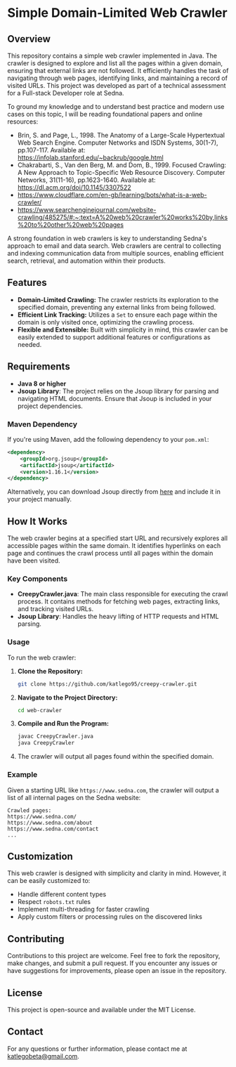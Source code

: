 
# Simple Domain-Limited Web Crawler

## Overview

This repository contains a simple web crawler implemented in Java. The crawler is designed to explore and list all the pages within a given domain, ensuring that external links are not followed. It efficiently handles the task of navigating through web pages, identifying links, and maintaining a record of visited URLs. This project was developed as part of a technical assessment for a Full-stack Developer role at Sedna.

To ground my knowledge and to understand best practice and modern use cases on this topic, I will be reading foundational papers and online resources:

- Brin, S. and Page, L., 1998. The Anatomy of a Large-Scale Hypertextual Web Search Engine. Computer Networks and ISDN Systems, 30(1-7), pp.107-117. Available at: https://infolab.stanford.edu/~backrub/google.html
- Chakrabarti, S., Van den Berg, M. and Dom, B., 1999. Focused Crawling: A New Approach to Topic-Specific Web Resource Discovery. Computer Networks, 31(11-16), pp.1623-1640. Available at: https://dl.acm.org/doi/10.1145/3307522
- https://www.cloudflare.com/en-gb/learning/bots/what-is-a-web-crawler/
- https://www.searchenginejournal.com/website-crawling/485275/#:~:text=A%20web%20crawler%20works%20by,links%20to%20other%20web%20pages

A strong foundation in web crawlers is key to understanding Sedna's approach to email and data search. Web crawlers are central to collecting and indexing communication data from multiple sources, enabling efficient search, retrieval, and automation within their products. 

## Features

- **Domain-Limited Crawling:** The crawler restricts its exploration to the specified domain, preventing any external links from being followed.
- **Efficient Link Tracking:** Utilizes a `Set` to ensure each page within the domain is only visited once, optimizing the crawling process.
- **Flexible and Extensible:** Built with simplicity in mind, this crawler can be easily extended to support additional features or configurations as needed.

## Requirements

- **Java 8 or higher**
- **Jsoup Library**: The project relies on the Jsoup library for parsing and navigating HTML documents. Ensure that Jsoup is included in your project dependencies.

### Maven Dependency

If you're using Maven, add the following dependency to your `pom.xml`:

```xml
<dependency>
    <groupId>org.jsoup</groupId>
    <artifactId>jsoup</artifactId>
    <version>1.16.1</version>
</dependency>
```

Alternatively, you can download Jsoup directly from [here](https://jsoup.org/download) and include it in your project manually.

## How It Works

The web crawler begins at a specified start URL and recursively explores all accessible pages within the same domain. It identifies hyperlinks on each page and continues the crawl process until all pages within the domain have been visited.

### Key Components

- **CreepyCrawler.java**: The main class responsible for executing the crawl process. It contains methods for fetching web pages, extracting links, and tracking visited URLs.
- **Jsoup Library**: Handles the heavy lifting of HTTP requests and HTML parsing.

### Usage

To run the web crawler:

1. **Clone the Repository:**
   ```bash
   git clone https://github.com/katlego95/creepy-crawler.git
   ```
2. **Navigate to the Project Directory:**
   ```bash
   cd web-crawler
   ```
3. **Compile and Run the Program:**
   ```bash
   javac CreepyCrawler.java
   java CreepyCrawler
   ```
4. The crawler will output all pages found within the specified domain.

### Example

Given a starting URL like `https://www.sedna.com`, the crawler will output a list of all internal pages on the Sedna website:

```plaintext
Crawled pages:
https://www.sedna.com/
https://www.sedna.com/about
https://www.sedna.com/contact
...
```

## Customization

This web crawler is designed with simplicity and clarity in mind. However, it can be easily customized to:
- Handle different content types
- Respect `robots.txt` rules
- Implement multi-threading for faster crawling
- Apply custom filters or processing rules on the discovered links

## Contributing

Contributions to this project are welcome. Feel free to fork the repository, make changes, and submit a pull request. If you encounter any issues or have suggestions for improvements, please open an issue in the repository.

## License

This project is open-source and available under the MIT License.

## Contact

For any questions or further information, please contact me at [katlegobeta@gmail.com](mailto:katlegobeat@gmail.com).
